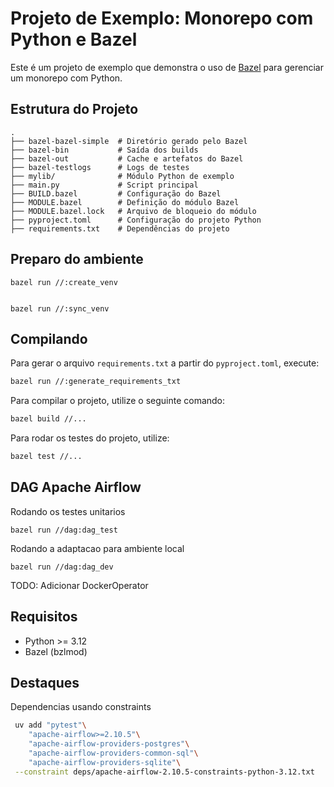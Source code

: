 # Projeto de Exemplo: Monorepo com Python e Bazel

Este é um projeto de exemplo que demonstra o uso de [Bazel](https://bazel.build) para gerenciar um monorepo com Python.

## Estrutura do Projeto

```
.
├── bazel-bazel-simple  # Diretório gerado pelo Bazel
├── bazel-bin           # Saída dos builds
├── bazel-out           # Cache e artefatos do Bazel
├── bazel-testlogs      # Logs de testes
├── mylib/              # Módulo Python de exemplo
├── main.py             # Script principal
├── BUILD.bazel         # Configuração do Bazel
├── MODULE.bazel        # Definição do módulo Bazel
├── MODULE.bazel.lock   # Arquivo de bloqueio do módulo
├── pyproject.toml      # Configuração do projeto Python
├── requirements.txt    # Dependências do projeto
```

## Preparo do ambiente

    bazel run //:create_venv


    bazel run //:sync_venv

## Compilando

Para gerar o arquivo `requirements.txt` a partir do `pyproject.toml`, execute:

```sh
bazel run //:generate_requirements_txt
```

Para compilar o projeto, utilize o seguinte comando:

```sh
bazel build //...
```

Para rodar os testes do projeto, utilize:

```sh
bazel test //...
```

## DAG Apache Airflow

Rodando os testes unitarios

    bazel run //dag:dag_test

Rodando a adaptacao para ambiente local

    bazel run //dag:dag_dev

TODO: Adicionar DockerOperator

## Requisitos

- Python >= 3.12
- Bazel (bzlmod)

## Destaques

Dependencias usando constraints

```sh
 uv add "pytest"\
    "apache-airflow>=2.10.5"\
    "apache-airflow-providers-postgres"\
    "apache-airflow-providers-common-sql"\
    "apache-airflow-providers-sqlite"\
 --constraint deps/apache-airflow-2.10.5-constraints-python-3.12.txt
```
